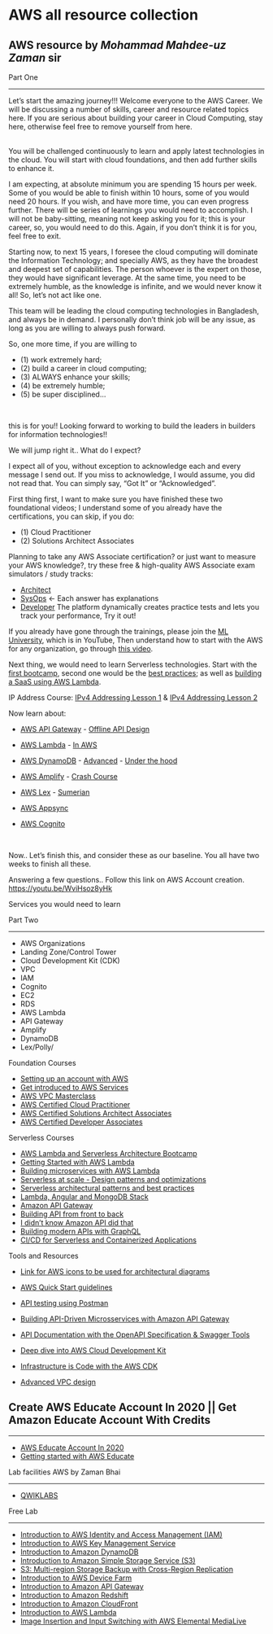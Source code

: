 # AWS all resource collection
## AWS resource by *Mohammad Mahdee-uz Zaman* sir
Part One

--------------------------------------------------------------------
Let’s start the amazing journey!!!
Welcome everyone to the AWS Career. We will be discussing a number of skills, career and resource related topics here. If you are serious about building your career in Cloud Computing, stay here, otherwise feel free to remove yourself from here.

<br>
You will be challenged continuously to learn and apply latest technologies in the cloud. You will start with cloud foundations, and then add further skills to enhance it.
<br>

I am expecting, at absolute minimum you are spending 15 hours per week. Some of you would be able to finish within 10 hours, some of you would need 20 hours. If you wish, and have more time, you can even progress further. There will be series of learnings you would need to accomplish. I will not be baby-sitting, meaning not keep asking you for it; this is your career, so, you would need to do this. Again, if you don’t think it is for you, feel free to exit.
<br>

Starting now, to next 15 years, I foresee the cloud computing will dominate the Information Technology; and specially AWS, as they have the broadest and deepest set of capabilities. The person whoever is the expert on those, they would have significant leverage. At the same time, you need to be extremely humble, as the knowledge is infinite, and we would never know it all! So, let’s not act like one.
<br>

This team will be leading the cloud computing technologies in Bangladesh, and always be in demand. I personally don’t think job will be any issue, as long as you are willing to always push forward.
<br>

So, one more time, if you are willing to 

- (1) work extremely hard; 
- (2) build a career in cloud computing; 
- (3) ALWAYS enhance your skills;
- (4) be extremely humble; 
- (5) be super disciplined… 
<br>

this is for you!! Looking forward to working to build the leaders in builders for information technologies!!
<br>

We will jump right it.. What do I expect?
<br>

I expect all of you, without exception to acknowledge each and every message I send out. If you miss to acknowledge, I would assume, you did not read that. You can simply say, “Got It” or “Acknowledged”.
<br>

First thing first, I want to make sure you have finished these two foundational videos; I understand some of you already have the certifications, you can skip, if you do:

- (1) Cloud Practitioner
- (2) Solutions Architect Associates

Planning to take any AWS Associate certification? or just want to measure your AWS knowledge?, try these free & high-quality AWS Associate exam simulators / study tracks:

- [Architect](https://lnkd.in/eF3Y_wA)
- [SysOps](https://lnkd.in/ebgD-Jn) <- Each answer has explanations
- [Developer](https://lnkd.in/ebm_2Ep) The platform dynamically creates practice tests and lets you track your performance, Try it out!

If you already have gone through the trainings, please join the [ML University](https://www.youtube.com/channel/UC12LqyqTQYbXatYS9AA7Nuw/featured), which is in YouTube,
Then understand how to start with the AWS for any organization, go through [this video](https://www.youtube.com/watch?v=U3VSJhaC4kc).
<br>

Next thing, we would need to learn Serverless technologies. Start with the [first bootcamp](https://www.youtube.com/watch?v=-y4A6Q8yVx8&t=336s), second one would be the [best practices](https://www.youtube.com/watch?v=9IYpGTS7Jy0&t=544s); as well as [building a SaaS using AWS Lambda](https://www.youtube.com/watch?v=egskuX3YYO4&t=722s).
<br>

IP Address Course: [IPv4 Addressing Lesson 1](https://www.youtube.com/watch?v=ddM9AcreVqY) & [IPv4 Addressing Lesson 2](https://www.youtube.com/watch?v=XQ3T14SIlV4)
<br>

Now learn about:
- [AWS API Gateway](https://www.youtube.com/watch?v=yfJZc3sJZ8E) - [Offline API Design](https://www.youtube.com/watch?v=j-a7zyhZgXc)
- [AWS Lambda](https://www.youtube.com/watch?v=EBSdyoO3goc&t=1297s) - [In AWS](https://www.youtube.com/watch?v=LMVg7xJr26g&t=222s)
- [AWS DynamoDB](https://www.youtube.com/watch?v=OfZgHXsYqNE) - [Advanced](https://www.youtube.com/watch?v=6yqfmXiZTlM) - [Under the hood](https://www.youtube.com/watch?v=yvBR71D0nAQ&t=2045s)
- [AWS Amplify](https://www.youtube.com/watch?v=DcrtvgaVdCU&t=781s) - [Crash Course](https://www.youtube.com/watch?v=CVG7pU3dQNA)
- [AWS Lex](https://www.youtube.com/watch?v=82WduX8A99g&t=33s) - [Sumerian](https://www.youtube.com/watch?v=OGmy3E2kMok&t=120s)
- [AWS Appsync](https://www.youtube.com/watch?v=Ruj2CrA3IGY)

- [AWS Cognito](https://www.youtube.com/watch?v=OAR4ZHP8DEg)
<br>

Now.. Let’s finish this, and consider these as our baseline. You all have two weeks to finish all these.
<br>

Answering a few questions.. Follow this link on AWS Account creation. https://youtu.be/WviHsoz8yHk 
<br>

Services you would need to learn

Part Two

-----------------------------------------------------------------
- AWS Organizations
- Landing Zone/Control Tower
- Cloud Development Kit (CDK)
- VPC
- IAM
- Cognito
- EC2
- RDS
- AWS Lambda
- API Gateway
- Amplify
- DynamoDB
- Lex/Polly/

Foundation Courses
- [Setting up an account with AWS](https://www.youtube.com/watch?v=WviHsoz8yHk&feature=youtu.be)
- [Get introduced to AWS Services](https://www.youtube.com/watch?v=Z3SYDTMP3ME&t=46s)
- [AWS VPC Masterclass](https://www.youtube.com/watch?v=LX5lHYGFcnA&t=2599s)
- [AWS Certified Cloud Practitioner](https://www.youtube.com/watch?v=3hLmDS179YE&t=1406s)
- [AWS Certified Solutions Architect Associates](https://www.youtube.com/watch?v=Ia-UEYYR44s&t=36943s)
- [AWS Certified Developer Associates](https://www.youtube.com/watch?v=RrKRN9zRBWs&t=14s)

Serverless Courses

- [AWS Lambda and Serverless Architecture Bootcamp](https://www.youtube.com/watch?v=-y4A6Q8yVx8&t=336s)
- [Getting Started with AWS Lambda](https://www.youtube.com/watch?v=Y9E-jqbd3eI)
- [Building microservices with AWS Lambda](https://www.youtube.com/watch?v=TOn0xhev0U)
- [Serverless at scale - Design patterns and optimizations](https://www.youtube.com/watch?v=dzU_WjobaRA)
- [Serverless architectural patterns and best practices](https://www.youtube.com/watch?v=9IYpGTS7Jy0&t=544s)
- [Lambda, Angular and MongoDB Stack](https://www.youtube.com/watch?v=K3gShFhIuKU)
- [Amazon API Gateway](https://www.youtube.com/watch?v=9ElpSPXk-g8)
- [Building API from front to back](https://www.youtube.com/watch?v=cc_pKfDOH2E)
- [I didn’t know Amazon API did that](https://www.youtube.com/watch?v=yfJZc3sJZ8E)
- [Building modern APIs with GraphQL](https://www.youtube.com/watch?v=7aJItKmoeWo)
- [CI/CD for Serverless and Containerized Applications](https://www.youtube.com/watch?v=01ewawuL-IY)

Tools and Resources

- [Link for AWS icons to be used for architectural diagrams](https://aws.amazon.com/architecture/icons/)
- [AWS Quick Start guidelines](https://aws-quickstart.github.io/design-parms.html)
- [API testing using Postman](https://www.youtube.com/watch?v=ISjyXzkF-4w)
- [Building API-Driven Microsservices with Amazon API Gateway](https://www.youtube.com/watch?v=xkDcBssNd1g)

- [API Documentation with the OpenAPI Specification & Swagger Tools](https://www.youtube.com/watch?v=72rmm6TV4eY)
- [Deep dive into AWS Cloud Development Kit](https://www.youtube.com/watch?v=9As_ZIjUGmY)
- [Infrastructure is Code with the AWS CDK](https://www.youtube.com/watch?v=ZWCvNFUN-sU)
- [Advanced VPC design](https://www.youtube.com/watch?v=7acKgdDOOu4)


## Create AWS Educate Account In 2020 || Get Amazon Educate Account With Credits

---------------------------------
- [AWS Educate Account In 2020](https://www.youtube.com/watch?v=ucDHRtBy72c)
- [Getting started with AWS Educate](https://www.youtube.com/watch?v=vjdJpjgG2CU)

Lab facilities AWS by Zaman Bhai

-------------------------------------
- [QWIKLABS](https://run.qwiklabs.com/catalog?keywords=&locale=&cloud%5B%5D=AWS&format%5B%5D=labs&level%5B%5D=any&duration%5B%5D=any&modality%5B%5D=on_demand&language%5B%5D=en)

Free Lab

----------------------------------------------------------------
- [Introduction to AWS Identity and Access Management (IAM)](https://run.qwiklabs.com/focuses/10408?catalog_rank=%7B%22rank%22%3A11%2C%22num_filters%22%3A4%2C%22has_search%22%3Afalse%7D&parent=catalog)
- [Introduction to AWS Key Management Service](https://run.qwiklabs.com/focuses/14205?catalog_rank=%7B%22rank%22%3A59%2C%22num_filters%22%3A4%2C%22has_search%22%3Afalse%7D&parent=catalog)
- [Introduction to Amazon DynamoDB](https://run.qwiklabs.com/focuses/14815?catalog_rank=%7B%22rank%22%3A7%2C%22num_filters%22%3A4%2C%22has_search%22%3Afalse%7D&parent=catalog)
- [Introduction to Amazon Simple Storage Service (S3)](https://run.qwiklabs.com/focuses/11776?catalog_rank=%7B%22rank%22%3A9%2C%22num_filters%22%3A4%2C%22has_search%22%3Afalse%7D&parent=catalog)
- [S3: Multi-region Storage Backup with Cross-Region Replication](https://run.qwiklabs.com/focuses/14831?catalog_rank=%7B%22rank%22%3A41%2C%22num_filters%22%3A4%2C%22has_search%22%3Afalse%7D&parent=catalog)
- [Introduction to AWS Device Farm](https://run.qwiklabs.com/focuses/10377?catalog_rank=%7B%22rank%22%3A26%2C%22num_filters%22%3A4%2C%22has_search%22%3Afalse%7D&parent=catalog)
- [Introduction to Amazon API Gateway](https://run.qwiklabs.com/focuses/10383?catalog_rank=%7B%22rank%22%3A27%2C%22num_filters%22%3A4%2C%22has_search%22%3Afalse%7D&parent=catalog)
- [Introduction to Amazon Redshift](https://run.qwiklabs.com/focuses/14177?catalog_rank=%7B%22rank%22%3A31%2C%22num_filters%22%3A4%2C%22has_search%22%3Afalse%7D&parent=catalog)
- [Introduction to Amazon CloudFront](https://run.qwiklabs.com/focuses/14183?catalog_rank=%7B%22rank%22%3A36%2C%22num_filters%22%3A4%2C%22has_search%22%3Afalse%7D&parent=catalog)
- [Introduction to AWS Lambda](https://run.qwiklabs.com/focuses/10541?catalog_rank=%7B%22rank%22%3A38%2C%22num_filters%22%3A4%2C%22has_search%22%3Afalse%7D&parent=catalog)
- [Image Insertion and Input Switching with AWS Elemental MediaLive](https://run.qwiklabs.com/focuses/8532?catalog_rank=%7B%22rank%22%3A57%2C%22num_filters%22%3A4%2C%22has_search%22%3Afalse%7D&parent=catalog)